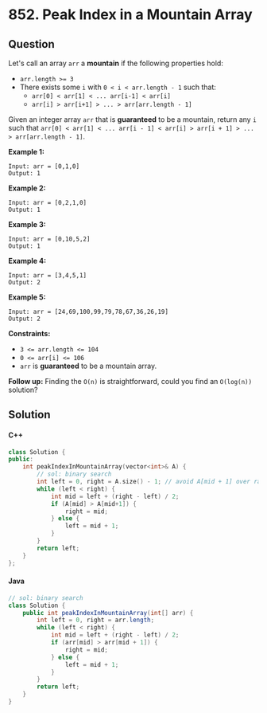 # 852. Peak Index in a Mountain Array

## Question

Let's call an array `arr` a **mountain** if the following properties hold:

* `arr.length >= 3`
* There exists some `i` with `0 < i < arr.length - 1` such that:
  * `arr[0] < arr[1] < ... arr[i-1] < arr[i]`
  * `arr[i] > arr[i+1] > ... > arr[arr.length - 1]`

Given an integer array `arr` that is **guaranteed** to be a mountain, return any `i` such that `arr[0] < arr[1] < ... arr[i - 1] < arr[i] > arr[i + 1] > ... > arr[arr.length - 1]`.

**Example 1:**

```
Input: arr = [0,1,0]
Output: 1
```

**Example 2:**

```
Input: arr = [0,2,1,0]
Output: 1
```

**Example 3:**

```
Input: arr = [0,10,5,2]
Output: 1
```

**Example 4:**

```
Input: arr = [3,4,5,1]
Output: 2
```

**Example 5:**

```
Input: arr = [24,69,100,99,79,78,67,36,26,19]
Output: 2
```

**Constraints:**

* `3 <= arr.length <= 104`
* `0 <= arr[i] <= 106`
* `arr` is **guaranteed** to be a mountain array.

**Follow up:** Finding the `O(n)` is straightforward, could you find an `O(log(n))` solution?

## Solution

#### C++

```cpp
class Solution {
public:
    int peakIndexInMountainArray(vector<int>& A) {
        // sol: binary search
        int left = 0, right = A.size() - 1; // avoid A[mid + 1] over range
        while (left < right) {
            int mid = left + (right - left) / 2;
            if (A[mid] > A[mid+1]) {
                right = mid;
            } else {
                left = mid + 1;
            }
        }
        return left;
    }
};
```

#### Java

```java
// sol: binary search
class Solution {
    public int peakIndexInMountainArray(int[] arr) {
        int left = 0, right = arr.length;
        while (left < right) {
            int mid = left + (right - left) / 2;
            if (arr[mid] > arr[mid + 1]) {
                right = mid;
            } else {
                left = mid + 1;
            }
        }
        return left;
    }
}
```
